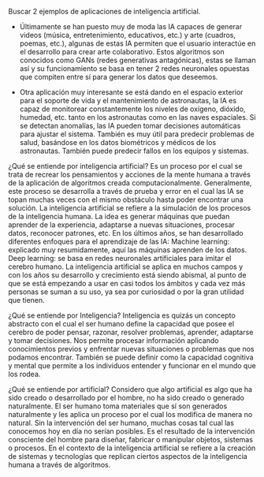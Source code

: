 Buscar 2 ejemplos de aplicaciones de inteligencia artificial.
- Últimamente se han puesto muy de moda las IA capaces de generar videos (música, entretenimiento, educativos, etc.) y arte (cuadros, poemas, etc.), algunas de estas IA permiten que el usuario interactúe en el desarrollo para crear arte colaborativo.
 Estos algoritmos son conocidos como GANs (redes generativas antagónicas), estas se llaman así y su funcionamiento se basa en tener 2 redes neuronales opuestas que compiten entre sí para generar los datos que deseemos.

- Otra aplicación muy interesante se está dando en el espacio exterior para el soporte de vida y el mantenimiento de astronautas, la IA es capaz de monitorear constantemente los niveles de oxígeno, dióxido, humedad, etc. tanto en los astronautas como en las naves espaciales. Si se detectan anomalías, las IA pueden tomar decisiones automáticas para ajustar el sistema.
  También es muy útil para predecir problemas de salud, basándose en los datos biométricos y médicos de los astronautas. También puede predecir fallos en los equipos y sistemas.

¿Qué se entiende por inteligencia artificial?
Es un proceso por el cual se trata de recrear los pensamientos y acciones de la mente humana a través de la aplicación de algoritmos creada computacionalmente. Generalmente, este proceso se desarrolla a través de prueba y error en el cual las IA se topan muchas veces con el mismo obstáculo hasta poder encontrar una solución.
La inteligencia artificial se refiere a la simulación de los procesos de la inteligencia humana.
La idea es generar máquinas que puedan aprender de la experiencia, adaptarse a nuevas situaciones, procesar datos, reconocer patrones, etc. 
En los últimos años, se han desarrollado diferentes enfoques para el aprendizaje de las IA:
  Machine learning: explicado muy resumidamente, aquí las máquinas aprenden de los datos.
  Deep learning: se basa en redes neuronales artificiales para imitar el cerebro humano.
La inteligencia artificial se aplica en muchos campos y con los años su desarrollo y crecimiento está siendo abismal, al punto de que se está empezando a usar en casi todos los ámbitos y cada vez más personas se suman a su uso, ya sea por curiosidad o por la gran utilidad que tienen.

¿Qué se entiende por Inteligencia?
Inteligencia es quizás un concepto abstracto con el cual el ser humano define la capacidad que posee el cerebro de poder pensar, razonar, resolver problemas, aprender, adaptarse y tomar decisiones. Nos permite procesar información aplicando conocimientos previos y enfrentar nuevas situaciones o problemas que nos podamos encontrar.
También se puede definir como la capacidad cognitiva y mental que permite a los individuos entender y funcionar en el mundo que los rodea.

¿Qué se entiende por artificial?
Considero que algo artificial es algo que ha sido creado o desarrollado por el hombre, no ha sido creado o generado naturalmente. El ser humano toma materiales que sí son generados naturalmente y les aplica un proceso por el cual los modifica de manera no natural. Sin la intervención del ser humano, muchas cosas tal cual las conocemos hoy en día no serían posibles.
Es el resultado de la intervención consciente del hombre para diseñar, fabricar o manipular objetos, sistemas o procesos.
En el contexto de la inteligencia artificial se refiere a la creación de sistemas y tecnologías que replican ciertos aspectos de la inteligencia humana a través de algoritmos.
